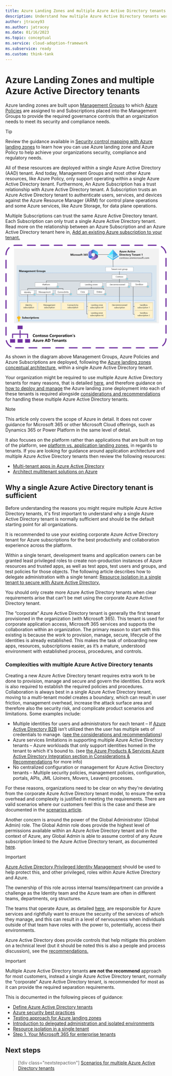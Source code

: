 ```yaml
---
title: Azure Landing Zones and multiple Azure Active Directory tenants
description: Understand how multiple Azure Active Directory tenants work within the context of Azure Landing Zones
author: jtracey93
ms.author: jatracey
ms.date: 01/16/2023
ms.topic: conceptual
ms.service: cloud-adoption-framework
ms.subservice: ready
ms.custom: think-tank
---
```


# Azure Landing Zones and multiple Azure Active Directory tenants

Azure landing zones are built upon [Management Groups](/azure/governance/management-groups/overview) to which [Azure Policies](/azure/governance/policy/overview) are assigned to and Subscriptions placed into the Management Groups to provide the required governance controls that an organization needs to meet its security and compliance needs.

>[!TIP]
> Review the guidance available in [Security control mapping with Azure landing zones](/azure/cloud-adoption-framework/ready/control-mapping/security-control-mapping) to learn how you can use Azure landing zone and Azure Policy to help achieve your organizations security, compliance and regulatory needs.

All of these resources are deployed within a single Azure Active Directory (AAD) tenant. And today, Management Groups and most other Azure resources, like Azure Policy, only support operating within a single Azure Active Directory tenant. Furthermore, An Azure Subscription has a trust relationship with Azure Active Directory tenant. A Subscription trusts an Azure Active Directory tenant to authenticate users, services, and devices against the Azure Resource Manager (ARM) for control plane operations and some Azure services, like Azure Storage, for data plane operations.

Multiple Subscriptions can trust the same Azure Active Directory tenant. Each Subscription can only trust a single Azure Active Directory tenant. Read more on the relationship between an Azure Subscription and an Azure Active Directory tenant here in, [Add an existing Azure subscription to your tenant.](/azure/active-directory/fundamentals/active-directory-how-subscriptions-associated-directory)

[![Diagram of single Azure Active Directory tenant with Azure Landing Zones deployed](media/contoso-single-tenant.png)](media/contoso-single-tenant.png#lightbox)

As shown in the diagram above Management Groups, Azure Policies and Azure Subscriptions are deployed, following the [Azure landing zones conceptual architecture](/azure/cloud-adoption-framework/ready/landing-zone/#azure-landing-zone-conceptual-architecture), within a single Azure Active Directory tenant.

Your organization might be required to use multiple Azure Active Directory tenants for many reasons, that is detailed [here](scenarios.md), and therefore guidance on [how to deploy and manage](automation.md) the Azure landing zone deployment into each of these tenants is required alongside [considerations and recommendations](considerations-recommendations.md) for handling these multiple Azure Active Directory tenants.

>[!NOTE]
> This article only covers the scope of Azure in detail. It does not cover guidance for Microsoft 365 or other Microsoft Cloud offerings, such as Dynamics 365 or Power Platform in the same level of detail.
>
> It also focuses on the platform rather than applications that are built on top of the platform, see [platform vs. application landing zones](/azure/cloud-adoption-framework/ready/landing-zone/#platform-vs-application-landing-zones), in regards to tenants. If you are looking for guidance around application architecture and multiple Azure Active Directory tenants then review the following resources:
>
> - [Multi-tenant apps in Azure Active Directory](/azure/active-directory/develop/application-model#multi-tenant-apps)
> - [Architect multitenant solutions on Azure](/azure/architecture/guide/multitenant/overview)

## Why a single Azure Active Directory tenant is sufficient

Before understanding the reasons you might require multiple Azure Active Directory tenants, it's first important to understand why a single Azure Active Directory tenant is normally sufficient and should be the default starting point for all organizations.

It is recommended to use your existing corporate Azure Active Directory tenant for Azure subscriptions for the best productivity and collaboration experience across the platform.

Within a single tenant, development teams and application owners can be granted least privileged roles to create non-production instances of Azure resources and trusted apps, as well as test apps, test users and groups, and test policies for those objects. The following article describes how to delegate administration with a single tenant: [Resource isolation in a single tenant to secure with Azure Active Directory.](/azure/active-directory/fundamentals/secure-with-azure-ad-single-tenant)

You should only create more Azure Active Directory tenants when clear requirements arise that can't be met using the corporate Azure Active Directory tenant.

The “corporate” Azure Active Directory tenant is generally the first tenant provisioned in the organization (with Microsoft 365). This tenant is used for corporate application access, Microsoft 365 services and supports the collaboration within an organization.  The primary reason to start with this existing is because the work to provision, manage, secure, lifecycle of the identities is already established. This makes the task of onboarding new apps, resources, subscriptions easier, as it’s a mature, understood environment with established process, procedures, and controls.

### Complexities with multiple Azure Active Directory tenants

Creating a new Azure Active Directory tenant requires extra work to be done to provision, manage and secure and govern the identities. Extra work is also required to establish the required policies and procedures. Collaboration is always best in a single Azure Active Directory tenant, moving to a multi-tenant model creates a boundary, which can result in user friction, management overhead, increase the attack surface area and therefore also the security risk, and complicate product scenarios and limitations. Some examples include:

- Multiple identities for users and administrators for each tenant – If [Azure Active Directory B2B](/azure/active-directory/external-identities/what-is-b2b) isn’t utilized then the user has multiple sets of credentials to manage. ([see the considerations and recommendations](considerations-recommendations.md))
- Azure services limitations in supporting multiple Azure Active Directory tenants – Azure workloads that only support identities homed in the tenant to which it's bound to. (see [the Azure Products & Services Azure Active Directory Integration section in Considerations & Recommendations](considerations-recommendations.md#azure-products--services-azure-active-directory-integration) for more info)
- No centralized configuration or management for Azure Active Directory tenants – Multiple security policies, management policies, configuration, portals, APIs, JML (Joiners, Movers, Leavers) processes.

For these reasons, organizations need to be clear on why they're deviating from the corporate Azure Active Directory tenant model, to ensure the extra overhead and complexity is justified in meeting the requirements. There are valid scenarios where our customers feel this is the case and these are documented in the [scenarios article](scenarios.md).

Another concern is around the power of the Global Administrator (Global Admin) role. The Global Admin role does provide the highest level of permissions available within an Azure Active Directory tenant and in the context of Azure, any Global Admin is able to assume control of any Azure subscription linked to the Azure Active Directory tenant, as documented [here](/azure/role-based-access-control/elevate-access-global-admin).

>[!IMPORTANT]
> [Azure Active Directory Privileged Identity Management](/azure/active-directory/privileged-identity-management/pim-configure) should be used to help protect this, and other privileged, roles within Azure Active Directory and Azure.

The ownership of this role across internal teams/department can provide a challenge as the Identity team and the Azure team are often in different teams, departments, org structures.

The teams that operate Azure, as detailed [here](/azure/cloud-adoption-framework/organize/#understand-required-cloud-functions), are responsible for Azure services and rightfully want to ensure the security of the services of which they manage, and this can result in a level of nervousness when individuals outside of that team have roles with the power to, potentially, access their environments.

Azure Active Directory does provide controls that help mitigate this problem on a technical level (but it should be noted this is also a people and process discussion), see the [recommendations.](considerations-recommendations.md#recommendations)

>[!IMPORTANT]
> Multiple Azure Active Directory tenants **are not the recommend** approach for most customers, instead a single Azure Active Directory tenant, normally the “corporate” Azure Active Directory tenant, is recommended for most as it can provide the required separation requirements.
> 
> This is documented in the following pieces of guidance:
> 
> - [Define Azure Active Directory tenants](/azure/cloud-adoption-framework/ready/landing-zone/design-area/azure-ad-define)
> - [Azure security best practices](/azure/cloud-adoption-framework/secure/security-top-10#9-architecture-standardize-on-a-single-directory-and-identity)
> - [Testing approach for Azure landing zones](/azure/cloud-adoption-framework/ready/enterprise-scale/testing-approach)
> - [Introduction to delegated administration and isolated environments](/azure/active-directory/fundamentals/secure-with-azure-ad-introduction)
> - [Resource isolation in a single tenant](/azure/active-directory/fundamentals/secure-with-azure-ad-single-tenant)
> - [Step 1. Your Microsoft 365 for enterprise tenants](/microsoft-365/solutions/tenant-management-tenants)

## Next steps

> [!div class="nextstepaction"]
> [Scenarios for multiple Azure Active Directory tenants](scenarios.md)